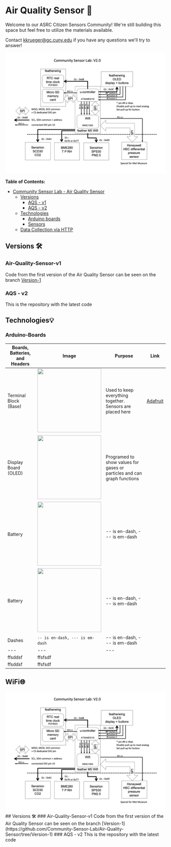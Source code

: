 # Air Quality Sensor 🌱 

 Welcome to our ASRC Citizen Sensors Community! We're still building this space but feel free to utilize the materials available.  

Contact  [kkrueger@gc.cuny.edu](mailto:kkrueger@gc.cuny.edu)  if you have any questions we'll try to answer!

<img src="images/Comm Sensor Lab V2.0 diagram.png"> 

**Table of Contents:**

   * [Community Sensor Lab - Air Quality Sensor](#floodsense-project-sensor-experiments)
      * [Versions ](#versions-)
        * [AQS - v1](#air-quality-sensor-v1)
        * [AQS - v2](#air-quality-sensor-v2)
      * [Technologies](#sensor-technologies)
         * [Arduino boards](#arduino-boards)
         * [Sensors](#sensors)
      * [Data Collection via HTTP](#experiment-reports)

## Versions 🛠
### Air-Quality-Sensor-v1
Code from the first version of the Air Quality Sensor can be seen on the branch [Version-1](https://github.com/Community-Sensor-Lab/Air-Quality-Sensor/tree/Version-1)
### AQS - v2
This is the repository with the latest code
## Technologies💡
### Arduino-Boards

|    Boards, Batteries, and Headers  |Image|       Purpose           | Link |
|------------------------|---------------------|-----------------------------|----------------------------|
|Terminal Block (Base)| <img src="https://media.digikey.com/Photos/Adafruit%20Industries%20LLC/2926-Contents.jpg" width="200" height = "200" >  |Used to keep everything together. Sensors are placed here      |[Adafruit](https://www.digikey.com/en/products/detail/adafruit-industries-llc/2926/5959339?s=N4IgTCBcDaIGYFMCGAXAFggTgdwJYDsBzAAhSwFsCkAbYgI2oHsBjAaxAF0BfIA)
|Display Board (OLED)| <img src="https://media.digikey.com/Photos/Adafruit%20Industries%20LLC/MFG_2900.jpg" width="200" height = "200" >    |Programed to show values for gases or particles and can graph functions|
|Battery | <img src="https://media.digikey.com/Photos/Micropower-Battery/MFG_REN-CR1220.IB-BULK.jpg" width="200" height = "200" >|-- is en-dash, --- is em-dash|
|Battery | <img src="https://media.digikey.com/Photos/Adafruit%20Industries%20LLC/MFG_354.jpg" width="200" height = "200" >|-- is en-dash, --- is em-dash|
|Dashes          |`-- is en-dash, --- is em-dash`|-- is en-dash, --- is em-dash|
| --- |---| ---|
| ffsddsf | ffsfsdf |
| ffsddsf | ffsfsdf |
## WiFi🌐          
<img src="images/Comm Sensor Lab V2.0 diagram.png"> 
## Versions 🛠
### Air-Quality-Sensor-v1
Code from the first version of the Air Quality Sensor can be seen on the branch [Version-1](https://github.com/Community-Sensor-Lab/Air-Quality-Sensor/tree/Version-1)
### AQS - v2
This is the repository with the latest code
